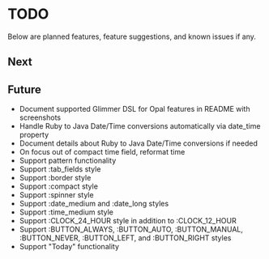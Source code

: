 # TODO

Below are planned features, feature suggestions, and known issues if any.

## Next


## Future

- Document supported Glimmer DSL for Opal features in README with screenshots
- Handle Ruby to Java Date/Time conversions automatically via date_time property
- Document details about Ruby to Java Date/Time conversions if needed
- On focus out of compact time field, reformat time
- Support pattern functionality
- Support :tab_fields style
- Support :border style
- Support :compact style
- Support :spinner style
- Support :date_medium and :date_long styles
- Support :time_medium style
- Support :CLOCK_24_HOUR style in addition to :CLOCK_12_HOUR
- Support :BUTTON_ALWAYS, :BUTTON_AUTO, :BUTTON_MANUAL, :BUTTON_NEVER, :BUTTON_LEFT, and :BUTTON_RIGHT styles
- Support "Today" functionality
